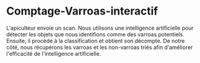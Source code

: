 # Comptage-Varroas-interactif
L'apiculteur envoie un scan. 
Nous utilisons une intelligence artificielle pour détecter les objets que nous identifions comme des varroas potentiels. 
Ensuite, il procède à la classification et obtient son décompte. 
De notre côté, nous récupérons les varroas et les non-varroas triés afin d'améliorer l'efficacité de l'intelligence artificielle.